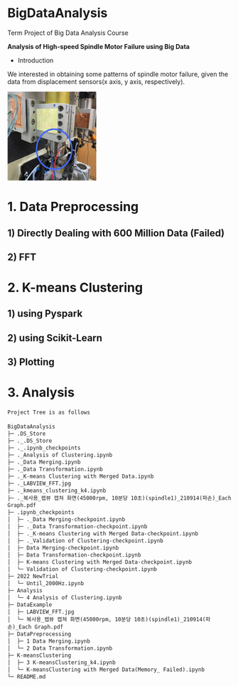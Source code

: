# BigDataAnalysis

Term Project of Big Data Analysis Course

**Analysis of High-speed Spindle Motor Failure using Big Data**

* Introduction

We interested in obtaining some patterns of spindle motor failure, given the data from displacement sensors(x axis, y axis, respectively).

<p aligh="center">
<img
    src="./Images/experiment_setup.jpg"
    width="200px"
    height="200px"
/>
</p>




# 1. Data Preprocessing

## 1) Directly Dealing with 600 Million Data (Failed)

## 2) FFT

# 2. K-means Clustering

## 1) using Pyspark

## 2) using Scikit-Learn

## 3) Plotting

# 3. Analysis

```
Project Tree is as follows

BigDataAnalysis
├─ .DS_Store
├─ ._.DS_Store
├─ ._.ipynb_checkpoints
├─ ._Analysis of Clustering.ipynb
├─ ._Data Merging.ipynb
├─ ._Data Transformation.ipynb
├─ ._K-means Clustering with Merged Data.ipynb
├─ ._LABVIEW_FFT.jpg
├─ ._kmeans_clustering_k4.ipynb
├─ ._복사용_랩뷰 캡쳐 화면(45000rpm, 10분당 10초)(spindle1)_210914(파손)_Each Graph.pdf
├─ .ipynb_checkpoints
│  ├─ ._Data Merging-checkpoint.ipynb
│  ├─ ._Data Transformation-checkpoint.ipynb
│  ├─ ._K-means Clustering with Merged Data-checkpoint.ipynb
│  ├─ ._Validation of Clustering-checkpoint.ipynb
│  ├─ Data Merging-checkpoint.ipynb
│  ├─ Data Transformation-checkpoint.ipynb
│  ├─ K-means Clustering with Merged Data-checkpoint.ipynb
│  └─ Validation of Clustering-checkpoint.ipynb
├─ 2022 NewTrial
│  └─ Until_2000Hz.ipynb
├─ Analysis
│  └─ 4 Analysis of Clustering.ipynb
├─ DataExample
│  ├─ LABVIEW_FFT.jpg
│  └─ 복사용_랩뷰 캡쳐 화면(45000rpm, 10분당 10초)(spindle1)_210914(파손)_Each Graph.pdf
├─ DataPreprocessing
│  ├─ 1 Data Merging.ipynb
│  └─ 2 Data Transformation.ipynb
├─ K-meansClustering
│  ├─ 3 K-meansClustering_k4.ipynb
│  └─ K-meansClustering with Merged Data(Memory_ Failed).ipynb
└─ README.md

```
